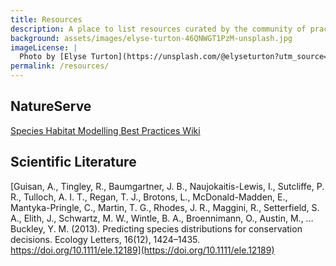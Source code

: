 ```yaml
---
title: Resources
description: A place to list resources curated by the community of practice
background: assets/images/elyse-turton-46QNWGT1PzM-unsplash.jpg
imageLicense: |
  Photo by [Elyse Turton](https://unsplash.com/@elyseturton?utm_source=unsplash&utm_medium=referral&utm_content=creditCopyText) on [Unsplash](https://unsplash.com/@elyseturton?utm_source=unsplash&utm_medium=referral&utm_content=creditCopyText)  
permalink: /resources/
---
```


## NatureServe

[Species Habitat Modelling Best Practices Wiki](https://docs.google.com/document/d/1uzlh6aBrVV6u6Ben_6msPXD8nrCd3-AmxGdWP1EjOxo/edit?usp=sharing)

## Scientific Literature

[Guisan, A., Tingley, R., Baumgartner, J. B., Naujokaitis-Lewis, I., Sutcliffe, P. R., Tulloch, A. I. T., Regan, T. J., Brotons, L., McDonald-Madden, E., Mantyka-Pringle, C., Martin, T. G., Rhodes, J. R., Maggini, R., Setterfield, S. A., Elith, J., Schwartz, M. W., Wintle, B. A., Broennimann, O., Austin, M., … Buckley, Y. M. (2013). Predicting species distributions for conservation decisions. Ecology Letters, 16(12), 1424–1435. https://doi.org/10.1111/ele.12189](https://doi.org/10.1111/ele.12189)
